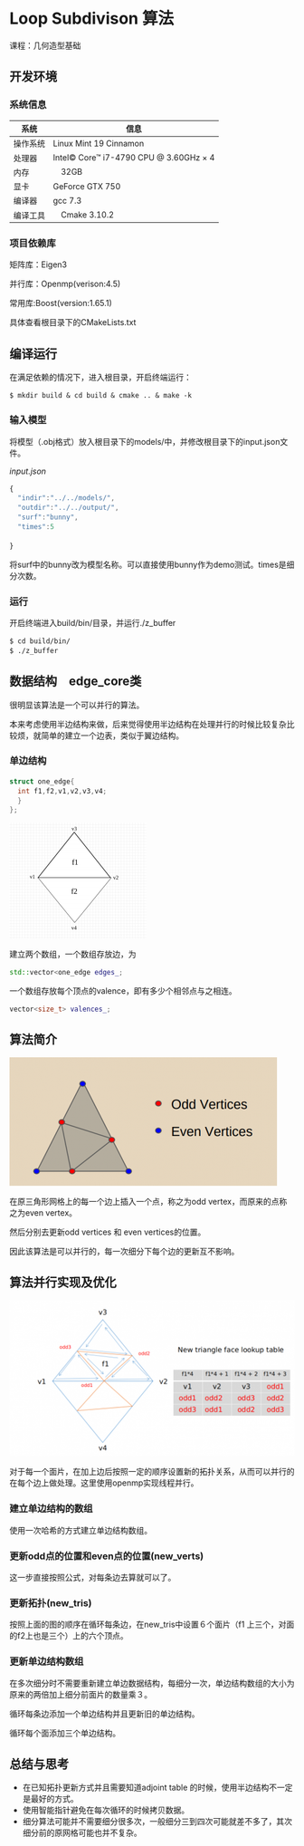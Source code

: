 # Loop Subdivison 算法
课程：几何造型基础

## 开发环境
### 系统信息
系统 | 信息
------------ | ------------- 
操作系统 | Linux Mint 19 Cinnamon 
处理器 | Intel© Core™ i7-4790 CPU @ 3.60GHz × 4
内存　|　32GB
显卡　| GeForce GTX 750
编译器　| gcc 7.3
编译工具 |　Cmake 3.10.2
### 项目依赖库

矩阵库：Eigen3

并行库：Openmp(verison:4.5)

常用库:Boost(version:1.65.1)

具体查看根目录下的CMakeLists.txt

## 编译运行
在满足依赖的情况下，进入根目录，开启终端运行：
```
$ mkdir build & cd build & cmake .. & make -k
```
### 输入模型
将模型（.obj格式）放入根目录下的models/中，并修改根目录下的input.json文件。

*input.json*
```javascript
{
  "indir":"../../models/",
  "outdir":"../../output/",
  "surf":"bunny",
  "times":5
  
}
```
将surf中的bunny改为模型名称。可以直接使用bunny作为demo测试。times是细分次数。
### 运行
开启终端进入build/bin/目录，并运行./z_buffer
```bash
$ cd build/bin/
$ ./z_buffer
```
## 数据结构　edge_core类
很明显该算法是一个可以并行的算法。

本来考虑使用半边结构来做，后来觉得使用半边结构在处理并行的时候比较复杂比较烦，就简单的建立一个边表，类似于翼边结构。
### 单边结构
```c++
struct one_edge{
  int f1,f2,v1,v2,v3,v4;
  }
};
```
![edge](https://raw.githubusercontent.com/Chongyao/loop_subdivision/master/doc/edge_small.png)

建立两个数组，一个数组存放边，为
```c++
std::vector<one_edge edges_;
```
一个数组存放每个顶点的valence，即有多少个相邻点与之相连。
```C++
vector<size_t> valences_;
```

## 算法简介
![odd](https://raw.githubusercontent.com/Chongyao/loop_subdivision/master/doc/oddeven.png)

在原三角形网格上的每一个边上插入一个点，称之为odd vertex，而原来的点称之为even vertex。

然后分别去更新odd vertices 和 even vertices的位置。

因此该算法是可以并行的，每一次细分下每个边的更新互不影响。

## 算法并行实现及优化
![odd](https://raw.githubusercontent.com/Chongyao/loop_subdivision/master/doc/struct.png)

对于每一个面片，在加上边后按照一定的顺序设置新的拓扑关系，从而可以并行的在每个边上做处理。这里使用openmp实现线程并行。
### 建立单边结构的数组
使用一次哈希的方式建立单边结构数组。
### 更新odd点的位置和even点的位置(new_verts)
这一步直接按照公式，对每条边去算就可以了。
### 更新拓扑(new_tris)
按照上面的图的顺序在循环每条边，在new_tris中设置６个面片（f1 上三个，对面的f2上也是三个）上的六个顶点。
### 更新单边结构数组
在多次细分时不需要重新建立单边数据结构，每细分一次，单边结构数组的大小为原来的两倍加上细分前面片的数量乘３。

循环每条边添加一个单边结构并且更新旧的单边结构。

循环每个面添加三个单边结构。

## 总结与思考
- 在已知拓扑更新方式并且需要知道adjoint table 的时候，使用半边结构不一定是最好的方式。
- 使用智能指针避免在每次循环的时候拷贝数据。
- 细分算法可能并不需要细分很多次，一般细分三到四次可能就差不多了，其次细分前的原网格可能也并不复杂。


